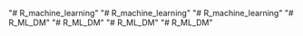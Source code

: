 "# R_machine_learning" 
"# R_machine_learning" 
"# R_machine_learning" 
"# R_ML_DM" 
"# R_ML_DM" 
"# R_ML_DM" 
"# R_ML_DM" 
